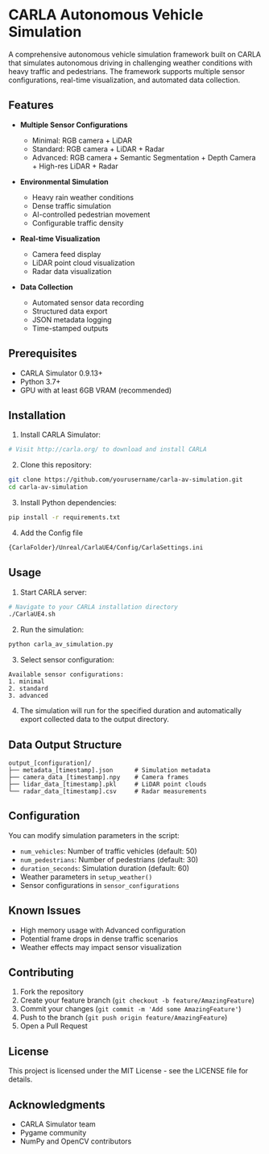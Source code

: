 # CARLA Autonomous Vehicle Simulation

A comprehensive autonomous vehicle simulation framework built on CARLA that simulates autonomous driving in challenging weather conditions with heavy traffic and pedestrians. The framework supports multiple sensor configurations, real-time visualization, and automated data collection.

## Features

- **Multiple Sensor Configurations**
  - Minimal: RGB camera + LiDAR
  - Standard: RGB camera + LiDAR + Radar
  - Advanced: RGB camera + Semantic Segmentation + Depth Camera + High-res LiDAR + Radar

- **Environmental Simulation**
  - Heavy rain weather conditions
  - Dense traffic simulation
  - AI-controlled pedestrian movement
  - Configurable traffic density

- **Real-time Visualization**
  - Camera feed display
  - LiDAR point cloud visualization
  - Radar data visualization

- **Data Collection**
  - Automated sensor data recording
  - Structured data export
  - JSON metadata logging
  - Time-stamped outputs

## Prerequisites

- CARLA Simulator 0.9.13+
- Python 3.7+
- GPU with at least 6GB VRAM (recommended)

## Installation

1. Install CARLA Simulator:
```bash
# Visit http://carla.org/ to download and install CARLA
```

2. Clone this repository:
```bash
git clone https://github.com/yourusername/carla-av-simulation.git
cd carla-av-simulation
```

3. Install Python dependencies:
```bash
pip install -r requirements.txt
```
4. Add the Config file
```bash
{CarlaFolder}/Unreal/CarlaUE4/Config/CarlaSettings.ini
```

## Usage

1. Start CARLA server:
```bash
# Navigate to your CARLA installation directory
./CarlaUE4.sh
```

2. Run the simulation:
```bash
python carla_av_simulation.py
```

3. Select sensor configuration:
```
Available sensor configurations:
1. minimal
2. standard
3. advanced
```

4. The simulation will run for the specified duration and automatically export collected data to the output directory.

## Data Output Structure

```
output_[configuration]/
├── metadata_[timestamp].json      # Simulation metadata
├── camera_data_[timestamp].npy    # Camera frames
├── lidar_data_[timestamp].pkl     # LiDAR point clouds
└── radar_data_[timestamp].csv     # Radar measurements
```

## Configuration

You can modify simulation parameters in the script:

- `num_vehicles`: Number of traffic vehicles (default: 50)
- `num_pedestrians`: Number of pedestrians (default: 30)
- `duration_seconds`: Simulation duration (default: 60)
- Weather parameters in `setup_weather()`
- Sensor configurations in `sensor_configurations`

## Known Issues

- High memory usage with Advanced configuration
- Potential frame drops in dense traffic scenarios
- Weather effects may impact sensor visualization

## Contributing

1. Fork the repository
2. Create your feature branch (`git checkout -b feature/AmazingFeature`)
3. Commit your changes (`git commit -m 'Add some AmazingFeature'`)
4. Push to the branch (`git push origin feature/AmazingFeature`)
5. Open a Pull Request

## License

This project is licensed under the MIT License - see the LICENSE file for details.

## Acknowledgments

- CARLA Simulator team
- Pygame community
- NumPy and OpenCV contributors
